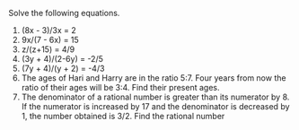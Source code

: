 Solve the following equations.
1. (8x - 3)/3x = 2 
2. 9x/(7 - 6x) = 15
3. z/(z+15) = 4/9
4. (3y + 4)/(2-6y) = -2/5
5. (7y + 4)/(y + 2) = -4/3
6. The ages of Hari and Harry are in the ratio 5:7. Four years from now the ratio of their ages will be 3:4. Find their present ages.
7. The denominator of a rational number is greater than its numerator by 8. If the numerator is increased by 17 and the denominator is decreased by 1, the number
obtained is 3/2. Find the rational number
